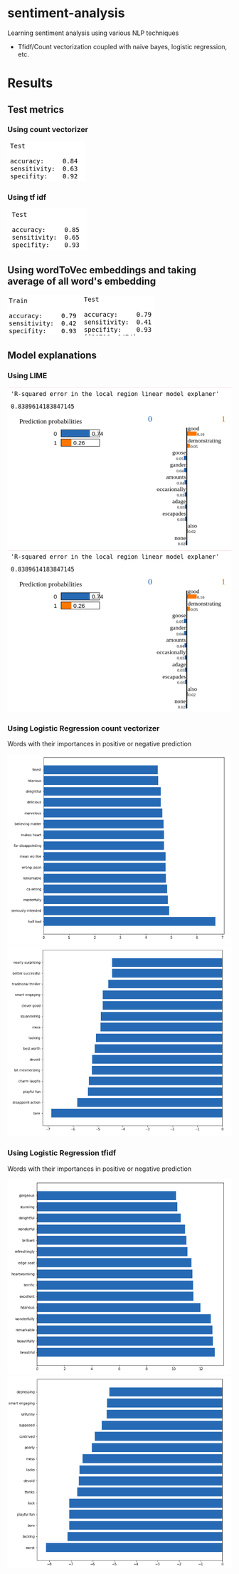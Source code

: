 # sentiment-analysis

Learning sentiment analysis using various NLP techniques
- Tfidf/Count vectorization coupled with naive bayes, logistic regression, etc.

# Results

## Test metrics

### Using count vectorizer

![Bayes](./images/count_vectorizer.png)

### Using tf idf

![Bayes](./images/tf-idf.png)

## Using wordToVec embeddings and taking average of all word's embedding

![wordtovec](./images/embeddings.png)
![wordtovec](./images/embeddings_test.png)

## Model explanations

### Using LIME

![Lime](./images/lime.png)
![Lime1](./images/lime.png)


### Using Logistic Regression count vectorizer

Words with their importances in positive or negative prediction

![Logistic](./images/positive_count_vectorizer.png)
![Logistic](./images/negative_count_vectorizer.png)

### Using Logistic Regression tfidf

Words with their importances in positive or negative prediction

![Logistic](./images/positive_tfidf.png)
![Logistic](./images/negative_tfidf.png)

